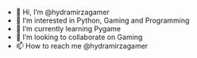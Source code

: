 - 👋 Hi, I’m @hydramirzagamer
- 👀 I’m interested in Python, Gaming and Programming
- 🌱 I’m currently learning Pygame
- 💞️ I’m looking to collaborate on Gaming 
- 📫 How to reach me @hydramirzagamer

<!---
hydramirzagamer/hydramirzagamer is a ✨ special ✨ repository because its `README.md` (this file) appears on your GitHub profile.
You can click the Preview link to take a look at your changes.
--->
